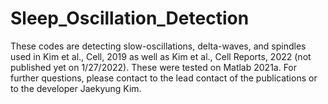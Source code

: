 # Sleep_Oscillation_Detection

These codes are detecting slow-oscillations, delta-waves, and spindles used in Kim et al., Cell, 2019 as well as Kim et al., Cell Reports, 2022 (not published yet on 1/27/2022).
These were tested on Matlab 2021a.
For further questions, please contact to the lead contact of the publications or to the developer Jaekyung Kim.
